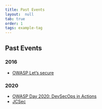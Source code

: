 ```yaml
---
title: Past Events
layout:  null
tab: true
order: 1
tags: example-tag
---
```


## Past Events

### 2016
* [OWASP Let’s secure](https://www.facebook.com/owaspthailand/photos/pb.100066990721933.-2207520000./1140065949419349/?type=3)
### 2020
* [OWASP Day 2020: DevSecOps in Actions](https://www.eventpop.me/e/7856)
* [JCSec](https://www.techtalkthai.com/jcsec-joint-conference-on-security-2020/)
